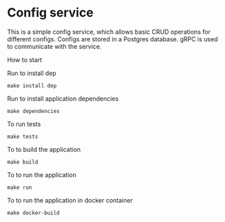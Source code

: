 
Config service
==============


This is a simple config service, which allows basic CRUD operations for different configs. Configs are stored in a Postgres database.
gRPC is used to communicate with the service.

  


How to start

Run to install dep

``````````````````
make install dep
``````````````````

Run to install application dependencies


``````````````````
make dependencies
``````````````````

To run tests

``````````````````
make tests
``````````````````

To to build the application

``````````````````
make build
``````````````````

To to run the application

``````````````````
make run
``````````````````

To to run the application in docker container

``````````````````
make docker-build
``````````````````

